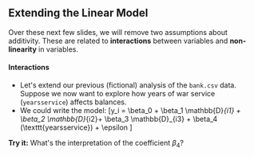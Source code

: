 <!-- slide -->
## Extending the Linear Model
Over these next few slides, we will remove two assumptions about additivity. These are related to **interactions** between variables and **non-linearity** in variables.

#### Interactions
- Let's extend our previous (fictional) analysis of the `bank.csv` data. Suppose we now want to explore how years of war service (`yearsservice`) affects balances.
- We could write the model:
\[y_i = \beta_0 + \beta_1 \mathbb{D}_{i1} + \beta_2 \mathbb{D}_{i2}+ \beta_3 \mathbb{D}_{i3} + \beta_4 (\texttt{yearsservice}) + \epsilon \]

**Try it:** What's the interpretation of the coefficient $\beta_4$?

<!-- slide -->
